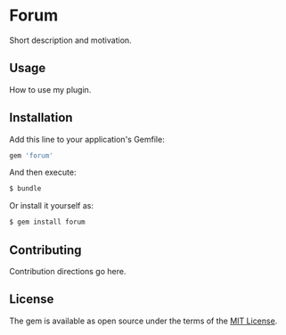 # Forum
Short description and motivation.

## Usage
How to use my plugin.

## Installation
Add this line to your application's Gemfile:

```ruby
gem 'forum'
```

And then execute:
```bash
$ bundle
```

Or install it yourself as:
```bash
$ gem install forum
```

## Contributing
Contribution directions go here.

## License
The gem is available as open source under the terms of the [MIT License](http://opensource.org/licenses/MIT).
